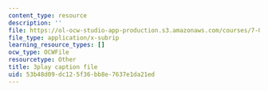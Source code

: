 ```yaml
---
content_type: resource
description: ''
file: https://ol-ocw-studio-app-production.s3.amazonaws.com/courses/7-01sc-fundamentals-of-biology-fall-2011/53b48d09dc125f36bb8e7637e1da21ed_reYwbnuhFU0.vtt
file_type: application/x-subrip
learning_resource_types: []
ocw_type: OCWFile
resourcetype: Other
title: 3play caption file
uid: 53b48d09-dc12-5f36-bb8e-7637e1da21ed
---
```

